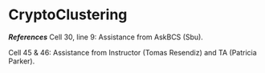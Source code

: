 # CryptoClustering
***References*** 
Cell 30, line 9: Assistance from AskBCS (Sbu).

Cell 45 & 46: Assistance from Instructor (Tomas Resendiz) and TA (Patricia Parker).